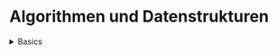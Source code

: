 # Algorithmen und Datenstrukturen
<div>
  <details>
  <summary>Basics</summary>
    <p>
      - [What is a algorithm?](https://www.tutorialspoint.com/data_structures_algorithms/algorithms_basics.htm#)
    </p>
  </details>
</div>
